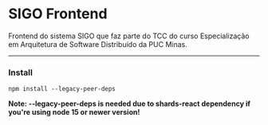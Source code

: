 # SIGO Frontend

Frontend do sistema SIGO que faz parte do TCC do curso Especialização em Arquitetura de Software Distribuído da PUC Minas.

---

### Install

```npm install --legacy-peer-deps```

**Note: --legacy-peer-deps is needed due to shards-react dependency if you're using node 15 or newer version!**
